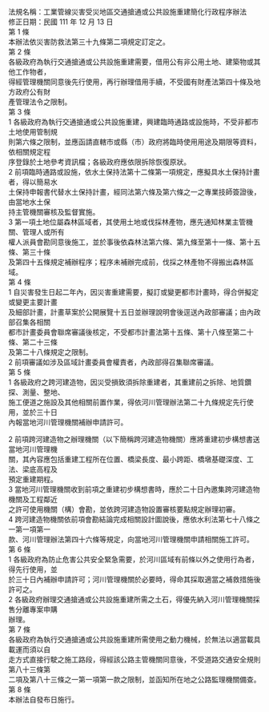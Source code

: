 法規名稱：工業管線災害受災地區交通搶通或公共設施重建簡化行政程序辦法  
修正日期：民國 111 年 12 月 13 日  
第 1 條  
本辦法依災害防救法第三十九條第二項規定訂定之。  
第 2 條  
各級政府為執行交通搶通或公共設施重建需要，借用公有非公用土地、建築物或其他工作物者，  
得經管理機關同意後先行使用，再行辦理借用手續，不受國有財產法第四十條及地方政府公有財  
產管理法令之限制。  
第 3 條  
1 各級政府為執行交通搶通或公共設施重建，興建臨時通路或設施時，不受非都市土地使用管制規  
則第六條之限制，並應函請直轄市或縣（市）政府將臨時使用用途及期限等資料，依相關規定程  
序登錄於土地參考資訊檔；各級政府應依限拆除恢復原狀。  
2 前項臨時通路或設施，依水土保持法第十二條第一項規定，應擬具水土保持計畫者，得以簡易水  
土保持申報書代替水土保持計畫，經同法第六條及第六條之一之專業技師簽證後，由當地水土保  
持主管機關審核及監督實施。  
3 第一項土地位屬森林區域者，其使用土地或伐採林產物，應先通知林業主管機關、管理人或所有  
權人派員會勘同意後施工，並於事後依森林法第六條、第九條至第十一條、第十五條、第三十條  
及第四十五條規定補辦程序；程序未補辦完成前，伐採之林產物不得搬出森林區域。  
第 4 條  
1 自災害發生日起二年內，因災害重建需要，擬訂或變更都市計畫時，得合併擬定或變更主要計畫  
及細部計畫，計畫草案於公開展覽十五日並辦理說明會後逕送內政部審議；由內政部召集各相關  
都市計畫委員會聯席審議後核定，不受都市計畫法第十五條、第十八條至第二十條、第二十三條  
及第二十八條規定之限制。  
2 前項審議如涉及區域計畫委員會權責者，內政部得召集聯席審議。  
第 5 條  
1 各級政府之跨河建造物，因災受損致須拆除重建者，其重建前之拆除、地質鑽探、測量、整地、  
施工便道之施設及其他相關前置作業，得依河川管理辦法第二十九條規定先行使用，並於三十日  
內報當地河川管理機關補辦申請許可。  


2 前項跨河建造物之辦理機關（以下簡稱跨河建造物機關）應將重建初步構想書送當地河川管理機  
關，其內容應包括重建工程所在位置、橋梁長度、最小跨距、橋墩基礎深度、工法、梁底高程及  
預定重建期程。  
3 當地河川管理機關收到前項之重建初步構想書時，應於二十日內邀集跨河建造物機關及工程鄰近  
之許可使用機關（構）會勘，並依跨河建造物設置審核要點規定辦理初審。  
4 跨河建造物機關依前項會勘結論完成相關設計圖說後，應依水利法第七十八條之一第一項第一  
款、河川管理辦法第四十六條等規定，向當地河川管理機關申請相關施工許可。  
第 6 條  
1 各級政府為防止危害公共安全緊急需要，於河川區域有前條以外之使用行為者，得先行使用，並  
於三十日內補辦申請許可；河川管理機關於必要時，得命其採取適當之補救措施後許可之。  
2 各級政府辦理交通搶通或公共設施重建所需之土石，得優先納入河川管理機關採售分離專案申購  
辦理。  
第 7 條  
各級政府為執行交通搶通或公共設施重建所需使用之動力機械，於無法以適當載具載運而須以自  
走方式直接行駛之施工路段，得經該公路主管機關同意後，不受道路交通安全規則第八十三條第  
二項及第八十三條之一第一項第一款之限制，並函知所在地之公路監理機關備查。  
第 8 條  
本辦法自發布日施行。  


